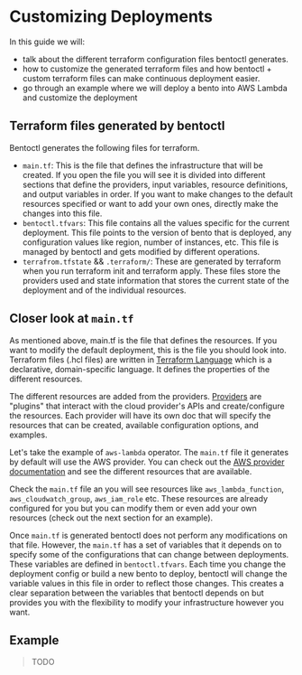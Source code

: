 # Customizing Deployments

In this guide we will:
- talk about the different terraform configuration files bentoctl generates.
- how to customize the generated terraform files and how bentoctl + custom
  terraform files can make continuous deployment easier.
- go through an example where we will deploy a bento into AWS Lambda and
  customize the deployment

## Terraform files generated by bentoctl

Bentoctl generates the following files for terraform.
- `main.tf`: This is the file that defines the infrastructure that will be
  created. If you open the file you will see it is divided into different
  sections that define the providers, input variables, resource definitions, and
  output variables in order. If you want to make changes to the default
  resources specified or want to add your own ones, directly make the changes
  into this file. 
- `bentoctl.tfvars`: This file contains all the values specific for the current
  deployment. This file points to the version of bento that is deployed, any
  configuration values like region, number of instances, etc. This file is
  managed by bentoctl and gets modified by different operations.
- `terrafrom.tfstate` && `.terraform/`: These are generated by terraform when
  you run terraform init and terraform apply. These files store the providers
  used and state information that stores the current state of the deployment and
  of the individual resources. 

## Closer look at `main.tf`
As mentioned above, main.tf is the file that defines the resources. If you want
to modify the default deployment, this is the file you should look into.
Terraform files (.hcl files) are written in [Terraform
Language](https://www.terraform.io/language) which is a declarative,
domain-specific language. It defines the properties of the different resources.

The different resources are added from the providers.
[Providers](https://www.terraform.io/language/providers) are "plugins" that
interact with the cloud provider's APIs and create/configure the resources. Each
provider will have its own doc that will specify the resources that can be
created, available configuration options, and examples.

Let's take the example of `aws-lambda` operator. The `main.tf` file it generates
by default will use the AWS provider. You can check out the [AWS provider
documentation](https://registry.terraform.io/providers/hashicorp/aws/latest/docs)
and see the different resources that are available. 

Check the `main.tf` file an you will see resources like `aws_lambda_function`,
`aws_cloudwatch_group`, `aws_iam_role` etc. These resources are already
configured for you but you can modify them or even add your own resources
(check out the next section for an example). 

Once `main.tf` is generated bentoctl does not perform any modifications on that
file. However, the `main.tf` has a set of variables that it depends on to
specify some of the configurations that can change between deployments. These
variables are defined in `bentoctl.tfvars`. Each time you change the deployment
config or build a new bento to deploy, bentoctl will change the variable values
in this file in order to reflect those changes. This creates a clear separation
between the variables that bentoctl depends on but provides you with the
flexibility to modify your infrastructure however you want.

## Example
> TODO

 

